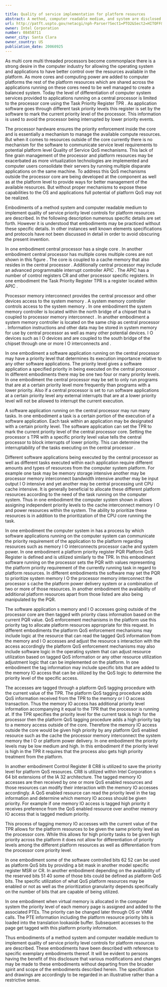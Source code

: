 ```yaml
---

title: Quality of service implementation for platform resources
abstract: A method, computer readable medium, and system are disclosed. In one embodiment, the method comprises setting a quality of service (QoS) priority level value for one or more computer system platform resources, other than a central processor core, relating to a task running on the computer system, and determining whether the one or more computer system platform resources will be allocated to the task based on the QoS priority level setting.
url: http://patft.uspto.gov/netacgi/nph-Parser?Sect1=PTO2&Sect2=HITOFF&p=1&u=%2Fnetahtml%2FPTO%2Fsearch-adv.htm&r=1&f=G&l=50&d=PALL&S1=08458711&OS=08458711&RS=08458711
owner: Intel Corporation
number: 08458711
owner_city: Santa Clara
owner_country: US
publication_date: 20060925
---
```

As multi core multi threaded processors become commonplace there is a strong desire in the computer industry for allowing the operating system and applications to have better control over the resources available in the platform. As more cores and computing power are added to computer platforms the rest of the platform resources which are shared across the applications running on these cores need to be well managed to create a balanced system. Today the level of differentiation of computer system services provided to applications running on a central processor is limited to the processor core using the Task Priority Register TPR . As application software goes through different task priority levels this register is set by the software to mark the current priority level of the processor. This information is used to avoid the processor being interrupted by lower priority events.

The processor hardware ensures the priority enforcement inside the core and is essentially a mechanism to manage the available compute resources. But when it comes to resources outside of the core currently there is no mechanism for the software to communicate service level requirements to potential platform level Quality of Service QoS mechanisms. This lack of fine grain management of the processor and platform resources may be exacerbated as more virtualization technologies are implemented and computer users consolidate their servers by running multiple disparate applications on the same machine. To address this QoS mechanisms outside the processor core are being developed at the component as well as at the platform level to provide ways for better management of the available resources. But without proper mechanisms to expose these capabilities to the OS and applications full potential of platform QoS may not be realized.

Embodiments of a method system and computer readable medium to implement quality of service priority level controls for platform resources are described. In the following description numerous specific details are set forth. However it is understood that embodiments may be practiced without these specific details. In other instances well known elements specifications and protocols have not been discussed in detail in order to avoid obscuring the present invention.

In one embodiment central processor has a single core . In another embodiment central processor has multiple cores multiple cores are not shown in this figure . The core is coupled to a cache memory that also resides in the central processor . Additionally central processor may include an advanced programmable interrupt controller APIC . The APIC has a number of control registers CR and other processor specific registers. In one embodiment the Task Priority Register TPR is a register located within APIC .

Processor memory interconnect provides the central processor and other devices access to the system memory . A system memory controller controls access to the system memory . In one embodiment the system memory controller is located within the north bridge of a chipset that is coupled to processor memory interconnect . In another embodiment a system memory controller is located on the same chip as central processor . Information instructions and other data may be stored in system memory for use by central processor as well as many other potential devices. I O devices such as I O devices and are coupled to the south bridge of the chipset through one or more I O interconnects and .

In one embodiment a software application running on the central processor may have a priority level that determines its execution importance relative to any other software applications. The priority level gives a software application a specified priority in being executed on the central processor . In different embodiments there may be one two four or many priority levels. In one embodiment the central processor may be set to only run programs that are at a certain priority level more frequently than programs with a lower priority. Also if a central processor is set to run software applications at a certain priority level any external interrupts that are at a lower priority level will not be allowed to interrupt the current execution.

A software application running on the central processor may run many tasks. In one embodiment a task is a certain portion of the execution of a software application. Each task within an application may be designated with a certain priority level. The software application can set the TPR to mark the current priority level of the central processor core. Setting the processor s TPR with a specific priority level value tells the central processor to block interrupts of lower priority. This can determine the interruptability of the tasks executing on the central processor .

Different software applications being executed by the central processor as well as different tasks executed within each application require different amounts and types of resources from the computer system platform. For example one task may be memory storage intensive another may be processor memory interconnect bandwidth intensive another may be input output I O intensive and yet another may be central processing unit CPU cache intensive. It is generally beneficial to allocate these different platform resources according to the need of the task running on the computer system. Thus in one embodiment the computer system shown in allows assigning independent priority levels to the cache interconnect memory I O and power resources within the system. The ability to prioritize these resources is in addition to the prioritization of the CPU core running the task.

In one embodiment the computer system in has a process by which software applications running on the computer system can communicate the priority requirement of the application to the platform regarding resources such as memory I O interconnects processor cache and system power. In one embodiment a platform priority register PQR Platform QoS Register is defined and is utilized similarly to the TPR. In this embodiment software running on the processor sets the PQR with values representing the platform priority requirement of the currently running task in regard to platform resources. In different embodiments the software may set the PQR to prioritize system memory I O the processor memory interconnect the processor s cache the platform power delivery system or a combination of two or more of those resources. In another embodiment the availability of additional platform resources apart from those listed are also being manipulated by the PQR.

The software application s memory and I O accesses going outside of the processor core are then tagged with priority class information based on the current PQR value. QoS enforcement mechanisms in the platform use this priority tag to allocate platform resources appropriate for this request. In different embodiments the platform QoS enforcement mechanisms may include logic at the resource that can read the tagged QoS information from the memory and I O accesses and adjust the resource s interaction with the access accordingly the platform QoS enforcement mechanisms may also include software logic in the operating system that can adjust resource utilization based on tagged QoS information or any other resource utilization adjustment logic that can be implemented on the platform. In one embodiment the tag information may include specific bits that are added to the memory IO access that can be utilized by the QoS logic to determine the priority level of the specific access.

The accesses are tagged through a platform QoS tagging procedure with the current value of the TPR. The platform QoS tagging procedure adds QoS information received from the TPR to the memory or I O access transaction. Thus the memory IO access has additional priority level information accompanying it equal to the TPR that the processor is running at. If the TPR specifies the priority level for the current task is high for the processor then the platform QoS tagging procedure adds a high priority tag to a memory access outside of the core. Therefore the memory IO access outside the core would be given high priority by any platform QoS enabled resource such as the cache the processor memory interconnect the system memory the I O or platform power delivery. In one embodiment the priority levels may be low medium and high. In this embodiment if the priority level is high in the TPR it requires that the process also gets high priority treatment from the platform.

In another embodiment Control Register 8 CR8 is utilized to save the priority level for platform QoS resources. CR8 is utilized within Intel Corporation s 64 bit extensions of the IA 32 architecture. The tagged memory IO accesses are then received by one or more QoS enabled resources and those resources can modify their interaction with the memory IO accesses accordingly. A QoS enabled resource can read the priority level in the tag information and determine which memory IO access should be given priority. For example if one memory IO access is tagged high priority it receives preference from the QoS enabled resource over another memory IO access that is tagged medium priority.

This process of tagging memory IO accesses with the current value of the TPR allows for the platform resources to be given the same priority level as the processor core. While this allows for high priority tasks to be given high priority across the platform it does not allow for differentiation of priority levels among the different platform resources as well as differentiation from the processor core priority level.

In one embodiment some of the software controlled bits 62 52 can be used as platform QoS bits by providing a bit mask in another model specific register MSR or CR. In another embodiment depending on the availability of the reserved bits 51 40 some of those bits could be defined as platform QoS bits. The specific utilization of what QoS platform resources may be enabled or not as well as the prioritization granularity depends specifically on the number of bits that are capable of being utilized.

In one embodiment when virtual memory is allocated in the computer system the priority level of each memory page is assigned and added to the associated PTEs. The priority can be changed later through OS or VMM calls. The PTE information including the platform resource priority bits is loaded into the translation lookaside buffer. Subsequent accesses to the page get tagged with this platform priority information.

Thus embodiments of a method system and computer readable medium to implement quality of service priority level controls for platform resources are described. These embodiments have been described with reference to specific exemplary embodiments thereof. It will be evident to persons having the benefit of this disclosure that various modifications and changes may be made to these embodiments without departing from the broader spirit and scope of the embodiments described herein. The specification and drawings are accordingly to be regarded in an illustrative rather than a restrictive sense.

